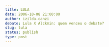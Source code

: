 ```yaml
---
title: LULA
date: 2006-10-08 21:00:00
author: izilda.canzi
debate: Lula X Alckmin: quem venceu o debate?
slug: lula
status: publish 
type: post
---
```



